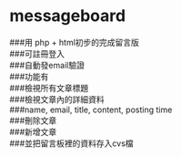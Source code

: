 # messageboard
###用 php + html初步的完成留言版  
###可註冊登入  
###自動發email驗證  
###功能有  
###檢視所有文章標題  
###檢視文章內的詳細資料  
###name, email, title, content, posting time  
###刪除文章  
###新增文章  
###並把留言板裡的資料存入cvs檔
